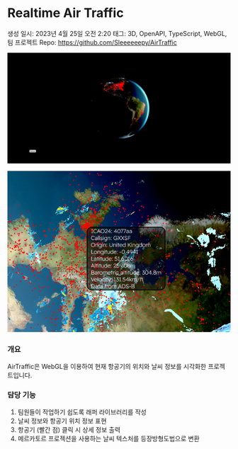 # Realtime Air Traffic

생성 일시: 2023년 4월 25일 오전 2:20
태그: 3D, OpenAPI, TypeScript, WebGL, 팀 프로젝트
Repo: https://github.com/Sleeeeeepy/AirTraffic

![image6.png](Realtime%20Air%20Traffic%20f85f26fe2755466d984faa8e05b01b52/image6.png)

![image7.png](Realtime%20Air%20Traffic%20f85f26fe2755466d984faa8e05b01b52/image7.png)

### 개요

AirTraffic은 WebGL을 이용하여 현재 항공기의 위치와 날씨 정보를 시각화한 프로젝트입니다.

### 담당 기능

1. 팀원들이 작업하기 쉽도록 래퍼 라이브러리를 작성
2. 날씨 정보와 항공기 위치 정보 표현
3. 항공기 (빨간 점) 클릭 시 상세 정보 출력
4. 메르카토르 프로젝션을 사용하는 날씨 텍스처를 등장방형도법으로 변환